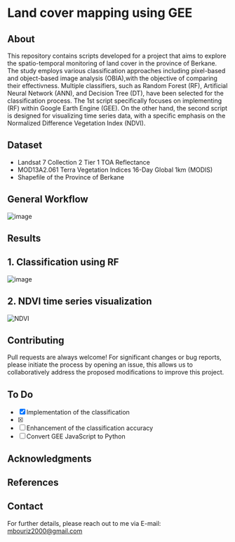 # Land cover mapping using GEE

## About

This repository contains scripts developed for a project that aims to explore the spatio-temporal monitoring of land cover in the province of Berkane.
The study employs various classification approaches including pixel-based and object-based image analysis (OBIA),with the objective of comparing their effectivness.
Multiple classifiers, such as Random Forest (RF), Artificial Neural Network (ANN), and Decision Tree (DT), have been selected for the classification process.
The 1st script specifically focuses on implementing (RF) within Google Earth Engine (GEE). On the other hand, the second script is designed for visualizing time series data, with a specific emphasis on the Normalized Difference Vegetation Index (NDVI).

## Dataset
- Landsat 7 Collection 2 Tier 1 TOA Reflectance
- MOD13A2.061 Terra Vegetation Indices 16-Day Global 1km (MODIS)
- Shapefile of the Province of Berkane 
## General Workflow

![image](https://github.com/MrBourriz/Land-Cover-mapping-using-GEE/assets/108701137/0f6b7227-f920-46af-8633-5fcbeca183af)


## Results

## 1. Classification using RF
![image](https://github.com/MrBourriz/Land-Cover-mapping-using-GEE/assets/108701137/3b52f975-e1e9-4468-8756-c314921771a2)

## 2. NDVI time series visualization
![NDVI](https://github.com/MrBourriz/Land-Cover-mapping-using-GEE/assets/108701137/3a95693d-d343-4ad9-a26a-eabc83294dd8)


## Contributing
Pull requests are always welcome!
For significant changes or bug reports, please initiate the process by opening an issue, this allows us to collaboratively address the proposed modifications to improve this project. 

## To Do

- [x] Implementation of the classification 
- [x] 
- [ ] Enhancement of the classification accuracy
- [ ] Convert GEE JavaScript to Python 

## Acknowledgments


## References



## Contact
For further details, please reach out to me via E-mail: mbouriz2000@gmail.com
